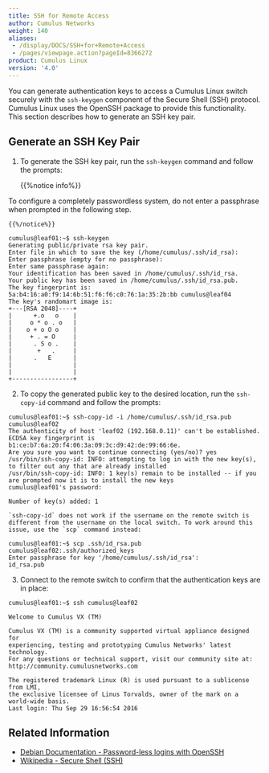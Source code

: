 ```yaml
---
title: SSH for Remote Access
author: Cumulus Networks
weight: 140
aliases:
 - /display/DOCS/SSH+for+Remote+Access
 - /pages/viewpage.action?pageId=8366272
product: Cumulus Linux
version: '4.0'
---
```

You can generate authentication keys to access a Cumulus Linux switch securely with the `ssh-keygen` component of the Secure Shell (SSH) protocol. Cumulus Linux uses the OpenSSH package to provide this functionality. This section describes how to generate an SSH key pair.

## Generate an SSH Key Pair

1. To generate the SSH key pair, run the `ssh-keygen` command and follow the prompts:

    {{%notice info%}}

To configure a completely passwordless system, do not enter a passphrase when prompted in the following step.

    {{%/notice%}}

```
cumulus@leaf01:~$ ssh-keygen
Generating public/private rsa key pair.
Enter file in which to save the key (/home/cumulus/.ssh/id_rsa):
Enter passphrase (empty for no passphrase):
Enter same passphrase again:
Your identification has been saved in /home/cumulus/.ssh/id_rsa.
Your public key has been saved in /home/cumulus/.ssh/id_rsa.pub.
The key fingerprint is:
5a:b4:16:a0:f9:14:6b:51:f6:f6:c0:76:1a:35:2b:bb cumulus@leaf04
The key's randomart image is:
+---[RSA 2048]----+
|      +.o   o    |
|     o * o . o   |
|    o + o O o    |
|     + . = O     |
|      . S o .    |
|       +   .     |
|      .   E      |
|                 |
|                 |
+-----------------+
```

2. To copy the generated public key to the desired location, run the `ssh-copy-id` command and follow the prompts:

```
cumulus@leaf01:~$ ssh-copy-id -i /home/cumulus/.ssh/id_rsa.pub cumulus@leaf02
The authenticity of host 'leaf02 (192.168.0.11)' can't be established.
ECDSA key fingerprint is b1:ce:b7:6a:20:f4:06:3a:09:3c:d9:42:de:99:66:6e.
Are you sure you want to continue connecting (yes/no)? yes
/usr/bin/ssh-copy-id: INFO: attempting to log in with the new key(s), to filter out any that are already installed
/usr/bin/ssh-copy-id: INFO: 1 key(s) remain to be installed -- if you are prompted now it is to install the new keys
cumulus@leaf01's password:

Number of key(s) added: 1
```

    `ssh-copy-id` does not work if the username on the remote switch is different from the username on the local switch. To work around this issue, use the `scp` command instead:

```
cumulus@leaf01:~$ scp .ssh/id_rsa.pub cumulus@leaf02:.ssh/authorized_keys
Enter passphrase for key '/home/cumulus/.ssh/id_rsa':
id_rsa.pub
```

3. Connect to the remote switch to confirm that the authentication keys are in place:

```
cumulus@leaf01:~$ ssh cumulus@leaf02

Welcome to Cumulus VX (TM)

Cumulus VX (TM) is a community supported virtual appliance designed for
experiencing, testing and prototyping Cumulus Networks' latest technology.
For any questions or technical support, visit our community site at:
http://community.cumulusnetworks.com

The registered trademark Linux (R) is used pursuant to a sublicense from LMI,
the exclusive licensee of Linus Torvalds, owner of the mark on a world-wide basis.
Last login: Thu Sep 29 16:56:54 2016
```

## Related Information

- [Debian Documentation - Password-less logins with OpenSSH](https://debian-administration.org/article/152/Password-less_logins_with_OpenSSH)
- [Wikipedia - Secure Shell (SSH)](http://en.wikipedia.org/wiki/Secure_Shell)
